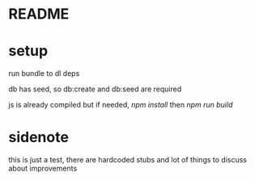 # README

# setup

run bundle to dl deps

db has seed, so db:create and db:seed are required

js is already compiled but if needed, *npm install* then *npm run build*

# sidenote

this is just a test, there are hardcoded stubs and lot of things to discuss about improvements
